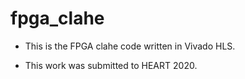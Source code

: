 # fpga_clahe

- This is the FPGA clahe code written in Vivado HLS.


- This work was submitted to HEART 2020.